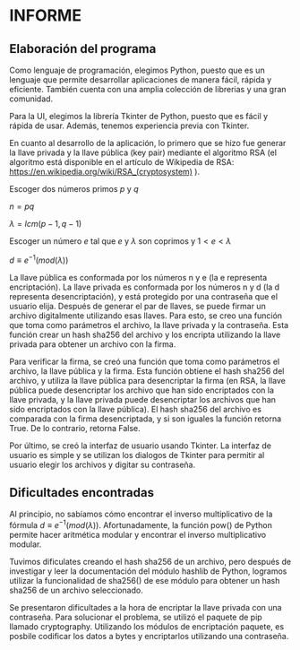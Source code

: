 
# INFORME

## Elaboración del programa

Como lenguaje de programación, elegimos Python, puesto que es un lenguaje que permite desarrollar aplicaciones de manera fácil, rápida y eficiente. También cuenta con una amplia colección de librerias y una gran comunidad.

Para la UI, elegimos la librería Tkinter de Python, puesto que es fácil y rápida de usar. Además, tenemos experiencia previa con Tkinter. 

En cuanto al desarrollo de la aplicación, lo primero que se hizo fue generar la llave privada y la llave pública (key pair) mediante el algoritmo RSA (el algoritmo está disponible en el artículo de Wikipedia de RSA: https://en.wikipedia.org/wiki/RSA_(cryptosystem) ). 

Escoger dos números primos $p$ y $q$ 

$n = pq$

$λ = lcm(p -1, q - 1)$

Escoger un número $e$ tal que $e$ y  $λ$ son coprimos y $1 < e < λ$

$d ≡ e^{-1}(mod (λ))$

La llave pública es conformada por los números n y e (la e representa encriptación). La llave privada es conformada por los números n y d (la d representa desencriptación), y está protegido por una contraseña que el usuario elija. Después de generar el par de llaves, se puede firmar un archivo digitalmente utilizando esas llaves. Para esto, se creo una función que toma como parámetros el archivo, la llave privada y la contraseña. Esta función crear un hash sha256 del archivo y los encripta utilizando la llave privada para obtener un archivo con la firma.

Para verificar la firma, se creó una función que toma como parámetros el archivo, la llave pública y la firma. Esta función obtiene el hash sha256 del archivo, y utiliza la llave pública para desencriptar la firma (en RSA, la llave pública puede desencriptar los archivo que han sido encriptados con la llave privada, y la llave privada puede desencriptar los archivos que han sido encriptados con la llave pública). El hash sha256 del archivo es comparada con la firma desencriptada, y si son iguales la función retorna True. De lo contrario, retorna False.

Por último, se creó la interfaz de usuario usando Tkinter. La interfaz de usuario es simple y se utilizan los dialogos de Tkinter para permitir al usuario elegir los archivos y digitar su contraseña.

## Dificultades encontradas

Al principio, no sabíamos cómo encontrar el inverso multiplicativo de la fórmula $d ≡ e^{-1}(mod (λ))$. Afortunadamente, la función pow() de Python permite hacer aritmética modular y encontrar el inverso multiplicativo modular.

Tuvimos dificulates creando el hash sha256 de un archivo, pero después de investigar y leer la documentación del módulo hashlib de Python, logramos utilizar la funcionalidad de sha256() de ese módulo para obtener un hash sha256 de un archivo seleccionado.

Se presentaron dificultades a la hora de encriptar la llave privada con una contraseña. Para solucionar el problema, se utilizó el paquete de pip llamado cryptography. Utilizando los módulos de encriptación paquete, es posbile codificar los datos a bytes y encriptarlos utilizando una contraseña.